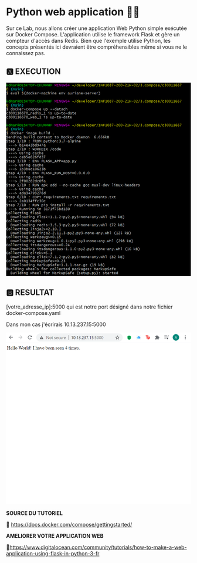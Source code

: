 # Python web application 🐍🐳

Sur ce Lab, nous allons créer une application Web Python simple exécutée sur Docker Compose. L'application utilise le framework Flask et gère un compteur d'accès dans Redis. Bien que l'exemple utilise Python, les concepts présentés ici devraient être compréhensibles même si vous ne le connaissez pas.



## :a: EXECUTION

![image](1.PNG)


## :b: RESULTAT

[votre_adresse_ip]:5000 qui est notre port désigné dans notre fichier docker-compose.yaml

Dans mon cas j'écrirais 10.13.237.15:5000

![image](2.PNG)



**SOURCE DU TUTORIEL**

📌 https://docs.docker.com/compose/gettingstarted/

**AMELIORER VOTRE APPLICATION WEB**
 
📌https://www.digitalocean.com/community/tutorials/how-to-make-a-web-application-using-flask-in-python-3-fr
